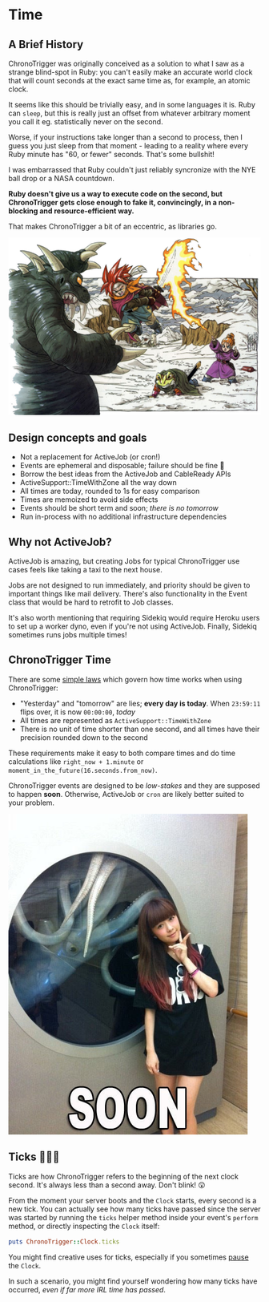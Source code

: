 # Time

## A Brief History

ChronoTrigger was originally conceived as a solution to what I saw as a strange blind-spot in Ruby: you can't easily make an accurate world clock that will count seconds at the exact same time as, for example, an atomic clock.

It seems like this should be trivially easy, and in some languages it is. Ruby can `sleep`, but this is really just an offset from whatever arbitrary moment you call it eg. statistically never on the second.

Worse, if your instructions take longer than a second to process, then I guess you just sleep from that moment - leading to a reality where every Ruby minute has "60, or fewer" seconds. That's some bullshit!

I was embarrassed that Ruby couldn't just reliably syncronize with the NYE ball drop or a NASA countdown.

**Ruby doesn't give us a way to execute code on the second, but ChronoTrigger gets close enough to fake it, convincingly, in a non-blocking and resource-efficient way.**

That makes ChronoTrigger a bit of an eccentric, as libraries go.

![Chrono Trigger \(1995\)](.gitbook/assets/chrono-trigger.jpg)

## Design concepts and goals

* Not a replacement for ActiveJob \(or cron!\)
* Events are ephemeral and disposable; failure should be fine 🤷
* Borrow the best ideas from the ActiveJob and CableReady APIs
* ActiveSupport::TimeWithZone all the way down
* All times are today, rounded to 1s for easy comparison
* Times are memoized to avoid side effects
* Events should be short term and soon; _there is no tomorrow_
* Run in-process with no additional infrastructure dependencies

## Why not ActiveJob?

ActiveJob is amazing, but creating Jobs for typical ChronoTrigger use cases feels like taking a taxi to the next house.

Jobs are not designed to run immediately, and priority should be given to important things like mail delivery. There's also functionality in the Event class that would be hard to retrofit to Job classes.

It's also worth mentioning that requiring Sidekiq would require Heroku users to set up a worker dyno, even if you're not using ActiveJob. Finally, Sidekiq sometimes runs jobs multiple times!

## ChronoTrigger Time

There are some [simple laws](https://tardis.fandom.com/wiki/Laws_of_Time) which govern how time works when using ChronoTrigger:

* "Yesterday" and "tomorrow" are lies; **every day is today**. When `23:59:11` flips over, it is now `00:00:00`, _today_
* All times are represented as `ActiveSupport::TimeWithZone` 
* There is no unit of time shorter than one second, and all times have their precision rounded down to the second

These requirements make it easy to both compare times and do time calculations like `right_now + 1.minute` or `moment_in_the_future(16.seconds.from_now)`.

ChronoTrigger events are designed to be _low-stakes_ and they are supposed to happen **soon**. Otherwise, ActiveJob or `cron` are likely better suited to your problem.

![](.gitbook/assets/soon.jpg)

## Ticks 🐞🐞🐞

Ticks are how ChronoTrigger refers to the beginning of the next clock second. It's always less than a second away. Don't blink! 😲

From the moment your server boots and the `Clock` starts, every second is a new tick. You can actually see how many ticks have passed since the server was started by running the `ticks` helper method inside your event's `perform` method, or directly inspecting the `Clock` itself:

```ruby
puts ChronoTrigger::Clock.ticks
```

You might find creative uses for ticks, especially if you sometimes [pause](clock.md#stop) the `Clock`.

In such a scenario, you might find yourself wondering how many ticks have occurred, _even if far more IRL time has passed_.

